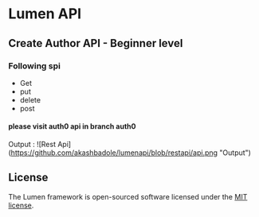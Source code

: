 # Lumen API

## Create Author API - Beginner level
### Following spi
* Get
* put
* delete
* post

#### please visit auth0 api in branch auth0

Output : ![Rest Api] (https://github.com/akashbadole/lumenapi/blob/restapi/api.png "Output")



## License

The Lumen framework is open-sourced software licensed under the [MIT license](https://opensource.org/licenses/MIT).
  
